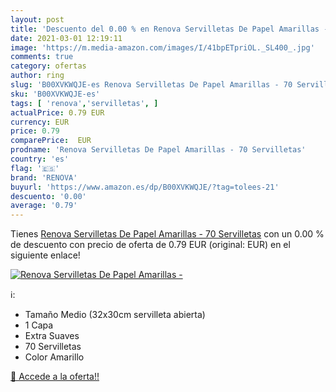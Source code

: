 ```yaml
---
layout: post
title: 'Descuento del 0.00 % en Renova Servilletas De Papel Amarillas - '
date: 2021-03-01 12:19:11
image: 'https://m.media-amazon.com/images/I/41bpETpriOL._SL400_.jpg'
comments: true
category: ofertas
author: ring
slug: 'B00XVKWQJE-es Renova Servilletas De Papel Amarillas - 70 Servilletas'
sku: 'B00XVKWQJE-es'
tags: [ 'renova','servilletas', ]
actualPrice: 0.79 EUR
currency: EUR
price: 0.79
comparePrice:  EUR
prodname: 'Renova Servilletas De Papel Amarillas - 70 Servilletas'
country: 'es'
flag: '🇪🇸'
brand: 'RENOVA'
buyurl: 'https://www.amazon.es/dp/B00XVKWQJE/?tag=tolees-21'
descuento: '0.00'
average: '0.79'
---
```


Tienes [Renova Servilletas De Papel Amarillas - 70 Servilletas](https://www.amazon.es/dp/B00XVKWQJE/?tag=tolees-21) con un 0.00 % de descuento con precio de oferta de 0.79 EUR (original:  EUR) en el siguiente enlace!

[![Renova Servilletas De Papel Amarillas - ](https://m.media-amazon.com/images/I/41bpETpriOL._SL400_.jpg)](https://www.amazon.es/dp/B00XVKWQJE/?tag=tolees-21)

ℹ️:

- Tamaño Medio (32x30cm servilleta abierta)
- 1 Capa
- Extra Suaves
- 70 Servilletas
- Color Amarillo

[🛒 Accede a la oferta!!](https://www.amazon.es/dp/B00XVKWQJE/?tag=tolees-21)
